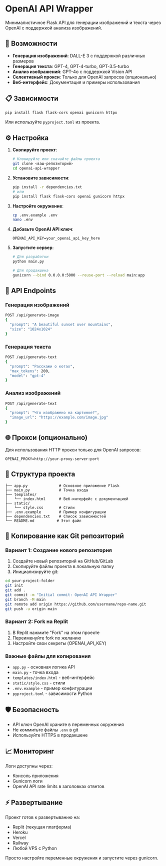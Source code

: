 # OpenAI API Wrapper

Минималистичное Flask API для генерации изображений и текста через OpenAI с поддержкой анализа изображений.

## 🚀 Возможности

- **Генерация изображений**: DALL-E 3 с поддержкой различных размеров
- **Генерация текста**: GPT-4, GPT-4-turbo, GPT-3.5-turbo
- **Анализ изображений**: GPT-4o с поддержкой Vision API
- **Селективный прокси**: Только для OpenAI запросов (опционально)
- **Веб-интерфейс**: Документация и примеры использования

## 📋 Зависимости

```bash
pip install flask flask-cors openai gunicorn httpx
```

Или используйте `pyproject.toml` из проекта.

## ⚙️ Настройка

1. **Скопируйте проект**:
   ```bash
   # Клонируйте или скачайте файлы проекта
   git clone <ваш-репозиторий>
   cd openai-api-wrapper
   ```

2. **Установите зависимости**:
   ```bash
   pip install -r dependencies.txt
   # или
   pip install flask flask-cors openai gunicorn httpx
   ```

3. **Настройте окружение**:
   ```bash
   cp .env.example .env
   nano .env
   ```

4. **Добавьте OpenAI API ключ**:
   ```env
   OPENAI_API_KEY=your_openai_api_key_here
   ```

5. **Запустите сервер**:
   ```bash
   # Для разработки
   python main.py
   
   # Для продакшена
   gunicorn --bind 0.0.0.0:5000 --reuse-port --reload main:app
   ```

## 🔧 API Endpoints

### Генерация изображений
```bash
POST /api/generate-image
{
  "prompt": "A beautiful sunset over mountains",
  "size": "1024x1024"
}
```

### Генерация текста
```bash
POST /api/generate-text
{
  "prompt": "Расскажи о котах",
  "max_tokens": 200,
  "model": "gpt-4"
}
```

### Анализ изображений
```bash
POST /api/generate-text
{
  "prompt": "Что изображено на картинке?",
  "image_url": "https://example.com/image.jpg"
}
```

## 🌐 Прокси (опционально)

Для использования HTTP прокси только для OpenAI запросов:

```env
OPENAI_PROXY=http://your-proxy-server:port
```

## 📂 Структура проекта

```
├── app.py              # Основное приложение Flask
├── main.py             # Точка входа
├── templates/
│   └── index.html      # Веб-интерфейс с документацией
├── static/
│   └── style.css       # Стили
├── .env.example        # Пример конфигурации
├── dependencies.txt    # Список зависимостей
└── README.md          # Этот файл
```

## 🔄 Копирование как Git репозиторий

### Вариант 1: Создание нового репозитория

1. Создайте новый репозиторий на GitHub/GitLab
2. Скопируйте файлы проекта в локальную папку
3. Инициализируйте git:

```bash
cd your-project-folder
git init
git add .
git commit -m "Initial commit: OpenAI API Wrapper"
git branch -M main
git remote add origin https://github.com/username/repo-name.git
git push -u origin main
```

### Вариант 2: Fork на Replit

1. В Replit нажмите "Fork" на этом проекте
2. Переименуйте fork по желанию
3. Настройте свои секреты (OPENAI_API_KEY)

### Важные файлы для копирования

- `app.py` - основная логика API
- `main.py` - точка входа
- `templates/index.html` - веб-интерфейс
- `static/style.css` - стили
- `.env.example` - пример конфигурации
- `pyproject.toml` - зависимости Python

## 🛡️ Безопасность

- API ключ OpenAI храните в переменных окружения
- Не коммитьте файлы `.env` в git
- Используйте HTTPS в продакшене

## 📈 Мониторинг

Логи доступны через:
- Консоль приложения
- Gunicorn логи
- OpenAI API rate limits в заголовках ответов

## ⚡ Развертывание

Проект готов к развертыванию на:
- Replit (текущая платформа)
- Heroku
- Vercel
- Railway
- Любой VPS с Python

Просто настройте переменные окружения и запустите через gunicorn.